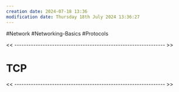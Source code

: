 ```yaml
---
creation date: 2024-07-18 13:36
modification date: Thursday 18th July 2024 13:36:27
---
```

#Network #Networking-Basics #Protocols

<< ---------------------------------------------------------------- >>

# TCP

<< ---------------------------------------------------------------- >>

